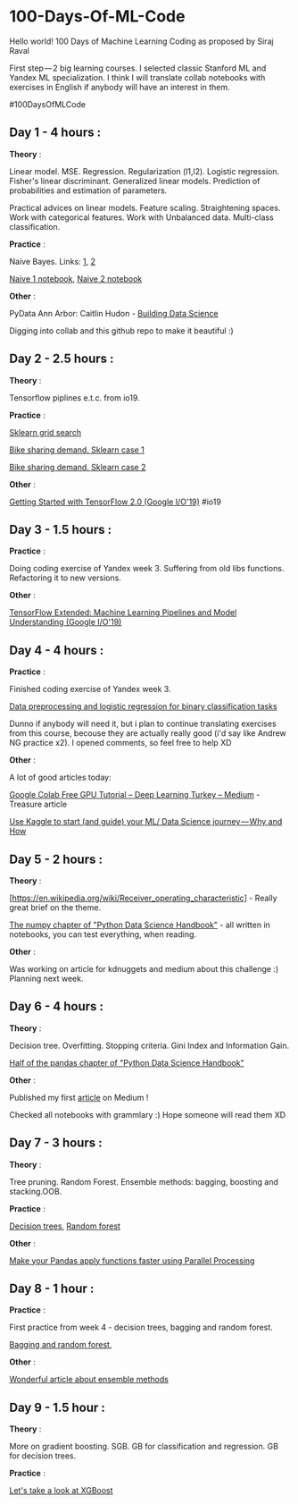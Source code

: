 # 100-Days-Of-ML-Code
Hello world!
100 Days of Machine Learning Coding as proposed by Siraj Raval

First step — 2 big learning courses. I selected classic Stanford ML and Yandex ML specialization. I think I will translate collab notebooks with exercises in English if anybody will have an interest in them.

#100DaysOfMLCode

## Day 1 - 4 hours :

**Theory** : 

Linear model. MSE. Regression. Regularization (l1,l2). Logistic regression. Fisher's linear discriminant. Generalized linear models. Prediction of probabilities and estimation of parameters.

Practical advices on linear models. Feature scaling. Straightening spaces. Work with categorical features. Work with Unbalanced data. Multi-class classification.

**Practice** : 

Naive Bayes. Links: [1](https://dataaspirant.com/2017/02/06/naive-bayes-classifier-machine-learning/),
[2](http://dataaspirant.com/2017/02/20/gaussian-naive-bayes-classifier-implementation-python/)

[Naive 1 notebook](https://colab.research.google.com/drive/1UnSuv1SsrW_8-uvIjCOKoE9UGhE3gdFT),
[Naive 2 notebook](https://colab.research.google.com/drive/1DdPtNxKLTjgk1PE1rp9xTb4IHSgyp6rF)

**Other** :

PyData Ann Arbor: Caitlin Hudon - [Building Data Science](https://www.youtube.com/watch?v=WlBamzdiwic)

Digging into collab and this github repo to make it beautiful :)

## Day 2 - 2.5 hours :

**Theory** : 

Tensorflow piplines e.t.c. from io19. 

**Practice** : 

[Sklearn grid search](https://colab.research.google.com/drive/1TugvgI8zGuGqFPi8ckWCR4AtJSIfB6Ab)

[Bike sharing demand. Sklearn case 1](https://colab.research.google.com/drive/1z1P9LKDxNjkcKSrdHeK5Q0c_h1lI8opv)

[Bike sharing demand. Sklearn case 2](https://colab.research.google.com/drive/1fA_ySZ75olMrHuV-gt2G4nsWPQi9vLcD)

**Other** :

[Getting Started with TensorFlow 2.0 (Google I/O'19)](https://www.youtube.com/watch?v=lEljKc9ZtU8) #io19

## Day 3 - 1.5 hours :

**Practice** : 

Doing coding exercise of Yandex week 3. Suffering from old libs functions. Refactoring it to new versions.

**Other** :

[TensorFlow Extended: Machine Learning Pipelines and Model Understanding (Google I/O'19)](https://www.youtube.com/watch?v=drYM04t57tU)

## Day 4 - 4 hours :

**Practice** : 

Finished coding exercise of Yandex week 3.

[Data preprocessing and logistic regression for binary classification tasks](https://colab.research.google.com/drive/15gX4xDvG_8BkqSts3EMbkz4W5ZivndL-)

Dunno if anybody will need it, but i plan to continue translating exercises from this course, becouse they are actually really good (i'd say like Andrew NG practice x2). I opened comments, so feel free to help XD

**Other** :

A lot of good articles today:

[Google Colab Free GPU Tutorial – Deep Learning Turkey – Medium](https://medium.com/deep-learning-turkey/google-colab-free-gpu-tutorial-e113627b9f5d) - Treasure article

[Use Kaggle to start (and guide) your ML/ Data Science journey — Why and How](https://towardsdatascience.com/use-kaggle-to-start-and-guide-your-ml-data-science-journey-f09154baba35) 

## Day 5 - 2 hours :

**Theory** : 

[https://en.wikipedia.org/wiki/Receiver_operating_characteristic] - Really great brief on the theme.

[The numpy chapter of "Python Data Science Handbook"](https://colab.research.google.com/github/jakevdp/PythonDataScienceHandbook/blob/master/notebooks/02.00-Introduction-to-NumPy.ipynb) - all written in notebooks, you can test everything, when reading. 

**Other** :

Was working on article for kdnuggets and medium about this challenge :)
Planning next week. 


## Day 6 - 4 hours :

**Theory** : 

Decision tree. Overfitting. Stopping criteria. Gini Index and Information Gain. 

[Half of the pandas chapter of "Python Data Science Handbook"](https://colab.research.google.com/github/jakevdp/PythonDataScienceHandbook/blob/master/notebooks/03.00-Introduction-to-Pandas.ipynb)

**Other** :

Published my first [article](
https://medium.com/@ozmundsedler/100-days-of-machine-learning-code-e5ff109434a0) on Medium !


Checked all notebooks with grammlary :) Hope someone will read them XD


## Day 7 - 3 hours :

**Theory** : 

Tree pruning. Random Forest. Ensemble methods: bagging, boosting and stacking.OOB.

**Practice** :

[Decision trees](https://colab.research.google.com/drive/1t35u2Vf88RpG-UVKW368FLQlkSPZN_DP),
[Random forest](https://colab.research.google.com/drive/1FcLkZPbIF-do9TrS-nOudwETaR-NS9ze)

**Other** :

[Make your Pandas apply functions faster using Parallel Processing](https://towardsdatascience.com/make-your-own-super-pandas-using-multiproc-1c04f41944a1)

## Day 8 - 1 hour :

**Practice** : 

First practice from week 4 - decision trees, bagging and random forest.

[Bagging and random forest](https://colab.research.google.com/drive/1UA6fSB1_edpchK3Y5yYv19KGtm6icw2y),

**Other** :

[Wonderful article about ensemble methods](https://towardsdatascience.com/ensemble-methods-bagging-boosting-and-stacking-c9214a10a205)

## Day 9 - 1.5 hour :

**Theory** : 

More on gradient boosting. SGB. GB for classification and regression. GB for decision trees.

**Practice** : 

[Let's take a look at XGBoost](https://colab.research.google.com/drive/1k6vYhFmk8Zh029RcpcXv_6NKM3DaYiTP)

